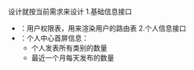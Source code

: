 设计就按当前需求来设计
1.基础信息接口
  - ：用户权限表，用来渲染用户的路由表
2.个人信息接口
  - ：个人中心首屏信息：
    - 个人发表所有类别的数量
    - 最近一个月每天发布的数量
